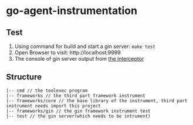 # go-agent-instrumentation

## Test
1. Using command for build and start a gin server: `make test`
2. Open Browser to visit: http://localhost:9999
3. The console of gin server output from [the interceptor](frameworks/gin/interceptor.go)

## Structure

```
|-- cmd // the toolexec program
|-- frameworks // the third part framework instrument
|-- frameworks/core // the base library of the instrument, third part instrument needs import this project
|-- frameworks/gin // the gin framework instrument test
|-- test // the gin server(which needs to be intrument)
```